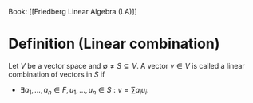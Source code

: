 Book: [[Friedberg Linear Algebra (LA)]]
# Definition (Linear combination)
Let $V$ be a vector space and $\emptyset\neq S\subseteq V$.
A vector $v\in V$ is called a linear combination of vectors in $S$ if 
- $\exists a_{1},\dots,a_{n}\in F, u_{1},\dots,u_{n}\in S:v=\sum a_{i} u_{i}$.